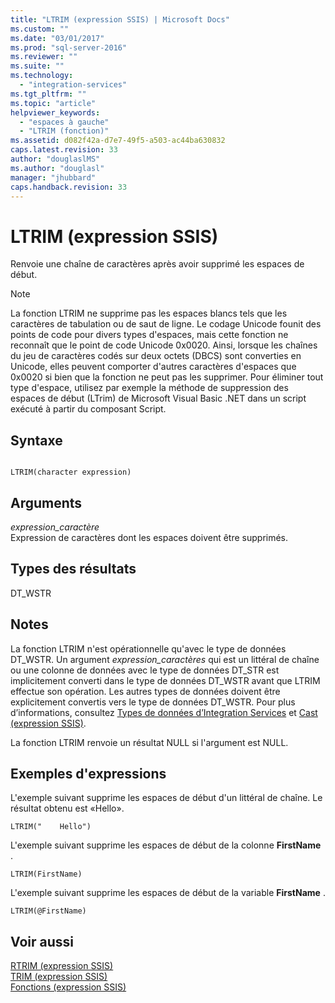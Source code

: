 ```yaml
---
title: "LTRIM (expression SSIS) | Microsoft Docs"
ms.custom: ""
ms.date: "03/01/2017"
ms.prod: "sql-server-2016"
ms.reviewer: ""
ms.suite: ""
ms.technology: 
  - "integration-services"
ms.tgt_pltfrm: ""
ms.topic: "article"
helpviewer_keywords: 
  - "espaces à gauche"
  - "LTRIM (fonction)"
ms.assetid: d082f42a-d7e7-49f5-a503-ac44ba630832
caps.latest.revision: 33
author: "douglaslMS"
ms.author: "douglasl"
manager: "jhubbard"
caps.handback.revision: 33
---
```

# LTRIM (expression SSIS)
  Renvoie une chaîne de caractères après avoir supprimé les espaces de début.  
  
> [!NOTE]  
>  La fonction LTRIM ne supprime pas les espaces blancs tels que les caractères de tabulation ou de saut de ligne. Le codage Unicode founit des points de code pour divers types d'espaces, mais cette fonction ne reconnaît que le point de code Unicode 0x0020. Ainsi, lorsque les chaînes du jeu de caractères codés sur deux octets (DBCS) sont converties en Unicode, elles peuvent comporter d'autres caractères d'espaces que 0x0020 si bien que la fonction ne peut pas les supprimer. Pour éliminer tout type d'espace, utilisez par exemple la méthode de suppression des espaces de début (LTrim) de Microsoft Visual Basic .NET dans un script exécuté à partir du composant Script.  
  
## Syntaxe  
  
```  
  
LTRIM(character expression)  
```  
  
## Arguments  
 *expression_caractère*  
 Expression de caractères dont les espaces doivent être supprimés.  
  
## Types des résultats  
 DT_WSTR  
  
## Notes  
 La fonction LTRIM n'est opérationnelle qu'avec le type de données DT_WSTR. Un argument *expression_caractères* qui est un littéral de chaîne ou une colonne de données avec le type de données DT_STR est implicitement converti dans le type de données DT_WSTR avant que LTRIM effectue son opération. Les autres types de données doivent être explicitement convertis vers le type de données DT_WSTR. Pour plus d’informations, consultez [Types de données d’Integration Services](../../integration-services/data-flow/integration-services-data-types.md) et [Cast &#40;expression SSIS&#41;](../../integration-services/expressions/cast-ssis-expression.md).  
  
 La fonction LTRIM renvoie un résultat NULL si l'argument est NULL.  
  
## Exemples d'expressions  
 L'exemple suivant supprime les espaces de début d'un littéral de chaîne. Le résultat obtenu est «Hello».  
  
```  
LTRIM("    Hello")  
```  
  
 L'exemple suivant supprime les espaces de début de la colonne **FirstName** .  
  
```  
LTRIM(FirstName)  
```  
  
 L'exemple suivant supprime les espaces de début de la variable **FirstName** .  
  
```  
LTRIM(@FirstName)  
```  
  
## Voir aussi  
 [RTRIM &#40;expression SSIS&#41;](../../integration-services/expressions/rtrim-ssis-expression.md)   
 [TRIM &#40;expression SSIS&#41;](../../integration-services/expressions/trim-ssis-expression.md)   
 [Fonctions &#40;expression SSIS&#41;](../../integration-services/expressions/functions-ssis-expression.md)  
  
  